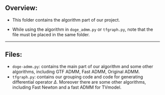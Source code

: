 ## Overview:
- This folder contains the algorithm part of our project. 

- While using the algorithm in `doge_admm.py` or `tfgraph.py`, note that the file must be placed in the same folder.
---
## Files:
- `doge-admm.py`: contains the main part of our algorithm and some other algorithms, including GTF ADMM, Fast ADMM, Original ADMM.
- `tfgraph.py`: contains our grouping code and code for generating differential operator $\Delta$. Moreover there are some other algorithms, including Fast Newton and a fast ADMM for TVmodel.
